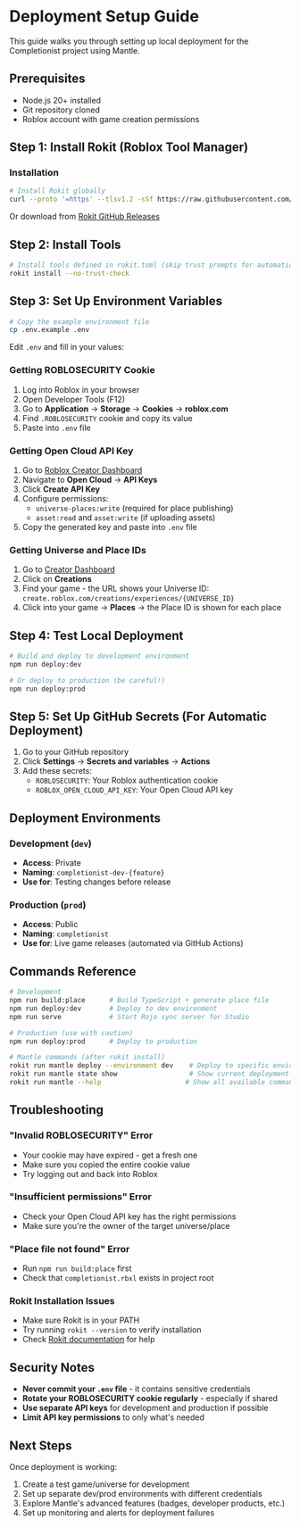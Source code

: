 # Deployment Setup Guide

This guide walks you through setting up local deployment for the Completionist project using Mantle.

## Prerequisites

- Node.js 20+ installed
- Git repository cloned
- Roblox account with game creation permissions

## Step 1: Install Rokit (Roblox Tool Manager)

### Installation
```bash
# Install Rokit globally
curl --proto '=https' --tlsv1.2 -sSf https://raw.githubusercontent.com/rojo-rbx/rokit/main/scripts/install.sh | bash
```

Or download from [Rokit GitHub Releases](https://github.com/rojo-rbx/rokit/releases)

## Step 2: Install Tools

```bash
# Install tools defined in rokit.toml (skip trust prompts for automation)
rokit install --no-trust-check
```

## Step 3: Set Up Environment Variables

```bash
# Copy the example environment file
cp .env.example .env
```

Edit `.env` and fill in your values:

### Getting ROBLOSECURITY Cookie

1. Log into Roblox in your browser
2. Open Developer Tools (F12)
3. Go to **Application** → **Storage** → **Cookies** → **roblox.com**
4. Find `.ROBLOSECURITY` cookie and copy its value
5. Paste into `.env` file

### Getting Open Cloud API Key

1. Go to [Roblox Creator Dashboard](https://create.roblox.com/)
2. Navigate to **Open Cloud** → **API Keys**
3. Click **Create API Key**
4. Configure permissions:
   - `universe-places:write` (required for place publishing)
   - `asset:read` and `asset:write` (if uploading assets)
5. Copy the generated key and paste into `.env` file

### Getting Universe and Place IDs

1. Go to [Creator Dashboard](https://create.roblox.com/)
2. Click on **Creations**
3. Find your game - the URL shows your Universe ID: `create.roblox.com/creations/experiences/{UNIVERSE_ID}`
4. Click into your game → **Places** → the Place ID is shown for each place

## Step 4: Test Local Deployment

```bash
# Build and deploy to development environment
npm run deploy:dev

# Or deploy to production (be careful!)
npm run deploy:prod
```

## Step 5: Set Up GitHub Secrets (For Automatic Deployment)

1. Go to your GitHub repository
2. Click **Settings** → **Secrets and variables** → **Actions**
3. Add these secrets:
   - `ROBLOSECURITY`: Your Roblox authentication cookie
   - `ROBLOX_OPEN_CLOUD_API_KEY`: Your Open Cloud API key

## Deployment Environments

### Development (`dev`)
- **Access**: Private
- **Naming**: `completionist-dev-{feature}`
- **Use for**: Testing changes before release

### Production (`prod`) 
- **Access**: Public
- **Naming**: `completionist`
- **Use for**: Live game releases (automated via GitHub Actions)

## Commands Reference

```bash
# Development
npm run build:place      # Build TypeScript + generate place file
npm run deploy:dev       # Deploy to dev environment
npm run serve            # Start Rojo sync server for Studio

# Production (use with caution)
npm run deploy:prod      # Deploy to production

# Mantle commands (after rokit install)
rokit run mantle deploy --environment dev    # Deploy to specific environment
rokit run mantle state show                  # Show current deployment state
rokit run mantle --help                     # Show all available commands
```

## Troubleshooting

### "Invalid ROBLOSECURITY" Error
- Your cookie may have expired - get a fresh one
- Make sure you copied the entire cookie value
- Try logging out and back into Roblox

### "Insufficient permissions" Error
- Check your Open Cloud API key has the right permissions
- Make sure you're the owner of the target universe/place

### "Place file not found" Error
- Run `npm run build:place` first
- Check that `completionist.rbxl` exists in project root

### Rokit Installation Issues
- Make sure Rokit is in your PATH
- Try running `rokit --version` to verify installation
- Check [Rokit documentation](https://github.com/rojo-rbx/rokit) for help

## Security Notes

- **Never commit your `.env` file** - it contains sensitive credentials
- **Rotate your ROBLOSECURITY cookie regularly** - especially if shared
- **Use separate API keys** for development and production if possible
- **Limit API key permissions** to only what's needed

## Next Steps

Once deployment is working:
1. Create a test game/universe for development
2. Set up separate dev/prod environments with different credentials
3. Explore Mantle's advanced features (badges, developer products, etc.)
4. Set up monitoring and alerts for deployment failures